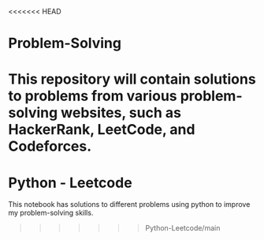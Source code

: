 <<<<<<< HEAD
# Problem-Solving
This repository will contain solutions to problems from various problem-solving websites, such as HackerRank, LeetCode, and Codeforces.
=======
# Python - Leetcode
This notebook has solutions to different problems using python to improve my problem-solving skills.
>>>>>>> Python-Leetcode/main
